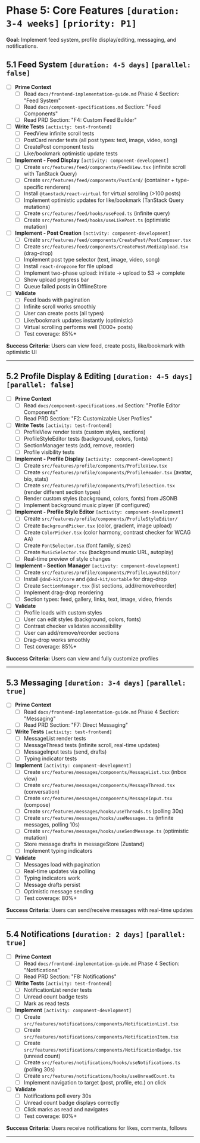 # **Phase 5: Core Features** `[duration: 3-4 weeks]` `[priority: P1]`

**Goal:** Implement feed system, profile display/editing, messaging, and notifications.

## 5.1 Feed System `[duration: 4-5 days]` `[parallel: false]`

- [ ] **Prime Context**
    - [ ] Read `docs/frontend-implementation-guide.md` Phase 4 Section: "Feed System"
    - [ ] Read `docs/component-specifications.md` Section: "Feed Components"
    - [ ] Read PRD Section: "F4: Custom Feed Builder"

- [ ] **Write Tests** `[activity: test-frontend]`
    - [ ] FeedView infinite scroll tests
    - [ ] PostCard render tests (all post types: text, image, video, song)
    - [ ] CreatePost component tests
    - [ ] Like/bookmark optimistic update tests

- [ ] **Implement - Feed Display** `[activity: component-development]`
    - [ ] Create `src/features/feed/components/FeedView.tsx` (infinite scroll with TanStack Query)
    - [ ] Create `src/features/feed/components/PostCard/` (container + type-specific renderers)
    - [ ] Install `@tanstack/react-virtual` for virtual scrolling (>100 posts)
    - [ ] Implement optimistic updates for like/bookmark (TanStack Query mutations)
    - [ ] Create `src/features/feed/hooks/useFeed.ts` (infinite query)
    - [ ] Create `src/features/feed/hooks/useLikePost.ts` (optimistic mutation)

- [ ] **Implement - Post Creation** `[activity: component-development]`
    - [ ] Create `src/features/feed/components/CreatePost/PostComposer.tsx`
    - [ ] Create `src/features/feed/components/CreatePost/MediaUpload.tsx` (drag-drop)
    - [ ] Implement post type selector (text, image, video, song)
    - [ ] Install `react-dropzone` for file upload
    - [ ] Implement two-phase upload: initiate → upload to S3 → complete
    - [ ] Show upload progress bar
    - [ ] Queue failed posts in OfflineStore

- [ ] **Validate**
    - [ ] Feed loads with pagination
    - [ ] Infinite scroll works smoothly
    - [ ] User can create posts (all types)
    - [ ] Like/bookmark updates instantly (optimistic)
    - [ ] Virtual scrolling performs well (1000+ posts)
    - [ ] Test coverage: 85%+

**Success Criteria:** Users can view feed, create posts, like/bookmark with optimistic UI

---

## 5.2 Profile Display & Editing `[duration: 4-5 days]` `[parallel: false]`

- [ ] **Prime Context**
    - [ ] Read `docs/component-specifications.md` Section: "Profile Editor Components"
    - [ ] Read PRD Section: "F2: Customizable User Profiles"

- [ ] **Write Tests** `[activity: test-frontend]`
    - [ ] ProfileView render tests (custom styles, sections)
    - [ ] ProfileStyleEditor tests (background, colors, fonts)
    - [ ] SectionManager tests (add, remove, reorder)
    - [ ] Profile visibility tests

- [ ] **Implement - Profile Display** `[activity: component-development]`
    - [ ] Create `src/features/profile/components/ProfileView.tsx`
    - [ ] Create `src/features/profile/components/ProfileHeader.tsx` (avatar, bio, stats)
    - [ ] Create `src/features/profile/components/ProfileSection.tsx` (render different section types)
    - [ ] Render custom styles (background, colors, fonts) from JSONB
    - [ ] Implement background music player (if configured)

- [ ] **Implement - Profile Style Editor** `[activity: component-development]`
    - [ ] Create `src/features/profile/components/ProfileStyleEditor/`
    - [ ] Create `BackgroundPicker.tsx` (color, gradient, image upload)
    - [ ] Create `ColorPicker.tsx` (color harmony, contrast checker for WCAG AA)
    - [ ] Create `FontSelector.tsx` (font family, sizes)
    - [ ] Create `MusicSelector.tsx` (background music URL, autoplay)
    - [ ] Real-time preview of style changes

- [ ] **Implement - Section Manager** `[activity: component-development]`
    - [ ] Create `src/features/profile/components/ProfileLayoutEditor/`
    - [ ] Install `@dnd-kit/core` and `@dnd-kit/sortable` for drag-drop
    - [ ] Create `SectionManager.tsx` (list sections, add/remove/reorder)
    - [ ] Implement drag-drop reordering
    - [ ] Section types: feed, gallery, links, text, image, video, friends

- [ ] **Validate**
    - [ ] Profile loads with custom styles
    - [ ] User can edit styles (background, colors, fonts)
    - [ ] Contrast checker validates accessibility
    - [ ] User can add/remove/reorder sections
    - [ ] Drag-drop works smoothly
    - [ ] Test coverage: 85%+

**Success Criteria:** Users can view and fully customize profiles

---

## 5.3 Messaging `[duration: 3-4 days]` `[parallel: true]`

- [ ] **Prime Context**
    - [ ] Read `docs/frontend-implementation-guide.md` Phase 4 Section: "Messaging"
    - [ ] Read PRD Section: "F7: Direct Messaging"

- [ ] **Write Tests** `[activity: test-frontend]`
    - [ ] MessageList render tests
    - [ ] MessageThread tests (infinite scroll, real-time updates)
    - [ ] MessageInput tests (send, drafts)
    - [ ] Typing indicator tests

- [ ] **Implement** `[activity: component-development]`
    - [ ] Create `src/features/messages/components/MessageList.tsx` (inbox view)
    - [ ] Create `src/features/messages/components/MessageThread.tsx` (conversation)
    - [ ] Create `src/features/messages/components/MessageInput.tsx` (compose)
    - [ ] Create `src/features/messages/hooks/useThreads.ts` (polling 30s)
    - [ ] Create `src/features/messages/hooks/useMessages.ts` (infinite messages, polling 10s)
    - [ ] Create `src/features/messages/hooks/useSendMessage.ts` (optimistic mutation)
    - [ ] Store message drafts in messageStore (Zustand)
    - [ ] Implement typing indicators

- [ ] **Validate**
    - [ ] Messages load with pagination
    - [ ] Real-time updates via polling
    - [ ] Typing indicators work
    - [ ] Message drafts persist
    - [ ] Optimistic message sending
    - [ ] Test coverage: 80%+

**Success Criteria:** Users can send/receive messages with real-time updates

---

## 5.4 Notifications `[duration: 2 days]` `[parallel: true]`

- [ ] **Prime Context**
    - [ ] Read `docs/frontend-implementation-guide.md` Phase 4 Section: "Notifications"
    - [ ] Read PRD Section: "F8: Notifications"

- [ ] **Write Tests** `[activity: test-frontend]`
    - [ ] NotificationList render tests
    - [ ] Unread count badge tests
    - [ ] Mark as read tests

- [ ] **Implement** `[activity: component-development]`
    - [ ] Create `src/features/notifications/components/NotificationList.tsx`
    - [ ] Create `src/features/notifications/components/NotificationItem.tsx`
    - [ ] Create `src/features/notifications/components/NotificationBadge.tsx` (unread count)
    - [ ] Create `src/features/notifications/hooks/useNotifications.ts` (polling 30s)
    - [ ] Create `src/features/notifications/hooks/useUnreadCount.ts`
    - [ ] Implement navigation to target (post, profile, etc.) on click

- [ ] **Validate**
    - [ ] Notifications poll every 30s
    - [ ] Unread count badge displays correctly
    - [ ] Click marks as read and navigates
    - [ ] Test coverage: 80%+

**Success Criteria:** Users receive notifications for likes, comments, follows

---
